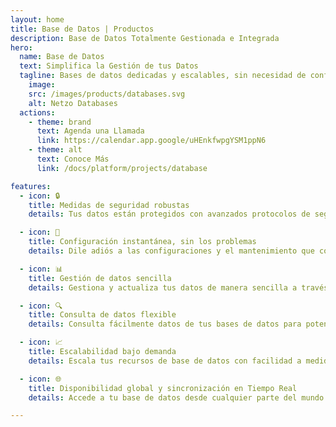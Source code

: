 ```yaml
---
layout: home
title: Base de Datos | Productos
description: Base de Datos Totalmente Gestionada e Integrada
hero:
  name: Base de Datos
  text: Simplifica la Gestión de tus Datos
  tagline: Bases de datos dedicadas y escalables, sin necesidad de configuración, para cada aplicación que construyas en Netzo.
    image:
    src: /images/products/databases.svg
    alt: Netzo Databases
  actions:
    - theme: brand
      text: Agenda una Llamada
      link: https://calendar.app.google/uHEnkfwpgYSM1ppN6
    - theme: alt
      text: Conoce Más
      link: /docs/platform/projects/database

features:
  - icon: 🔒
    title: Medidas de seguridad robustas
    details: Tus datos están protegidos con avanzados protocolos de seguridad, incluyendo cifrado en reposo.

  - icon: 🚀
    title: Configuración instantánea, sin los problemas
    details: Dile adiós a las configuraciones y el mantenimiento que consumen tiempo. Accede a una base de datos completamente gestionada y portátil lista para tus aplicaciones.

  - icon: 📊
    title: Gestión de datos sencilla
    details: Gestiona y actualiza tus datos de manera sencilla a través de una interfaz amigable, tan fácil como editar una hoja de cálculo.

  - icon: 🔍
    title: Consulta de datos flexible
    details: Consulta fácilmente datos de tus bases de datos para potenciar otras aplicaciones, dándote la flexibilidad de aprovechar tus datos.

  - icon: 📈
    title: Escalabilidad bajo demanda
    details: Escala tus recursos de base de datos con facilidad a medida que crecen las necesidades de tu aplicación, sin complicaciones.

  - icon: 🌐
    title: Disponibilidad global y sincronización en Tiempo Real
    details: Accede a tu base de datos desde cualquier parte del mundo con sincronización de datos en tiempo real, garantizando un rendimiento óptimo para tu diversa base de usuarios globales.

---
```


<script setup>
import BannerCta from '@theme/components/banners/BannerCta.vue'
import Footer from '@theme/components/Footer.vue'
import locale from '@theme/../../locales/es'
</script>

<section class="mt-32">
  <BannerCta v-bind="locale.home.sectionBannerCta" />

  <!-- <NewsLetter /> -->

  <Footer v-bind="locale.footer" />
</section>